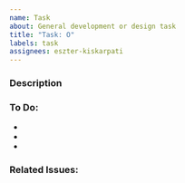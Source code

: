 ```yaml
---
name: Task
about: General development or design task
title: "Task: O"
labels: task
assignees: eszter-kiskarpati
---
```


### Description


### To Do:
-  
-  
-  

### Related Issues:

